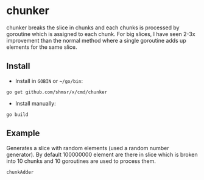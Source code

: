 # chunker
chunker breaks the slice in chunks and each chunks is processed by goroutine which is assigned to each chunk. For big slices, I have seen 2-3x improvement than the normal method where a single goroutine adds up elements for the same slice.

## Install
* Install in `GOBIN` or `~/go/bin`:
```
go get github.com/shmsr/x/cmd/chunker
```
* Install manually:
```
go build
```

## Example
Generates a slice with random elements (used a random number generator). By default 100000000 element are there in slice which is broken into 10 chunks and 10 goroutines are used to process them.
```sh
chunkAdder 
```
